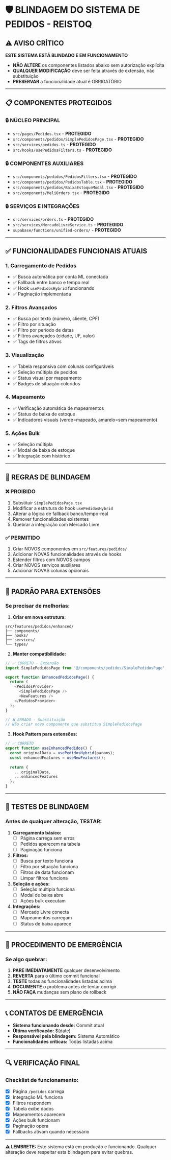 # 🛡️ BLINDAGEM DO SISTEMA DE PEDIDOS - REISTOQ

## ⚠️ AVISO CRÍTICO
**ESTE SISTEMA ESTÁ BLINDADO E EM FUNCIONAMENTO**
- **NÃO ALTERE** os componentes listados abaixo sem autorização explícita
- **QUALQUER MODIFICAÇÃO** deve ser feita através de extensão, não substituição
- **PRESERVAR** a funcionalidade atual é OBRIGATÓRIO

---

## 📋 COMPONENTES PROTEGIDOS

### 🔒 **NÚCLEO PRINCIPAL**
- `src/pages/Pedidos.tsx` - **PROTEGIDO**
- `src/components/pedidos/SimplePedidosPage.tsx` - **PROTEGIDO**
- `src/services/pedidos.ts` - **PROTEGIDO**
- `src/hooks/usePedidosFilters.ts` - **PROTEGIDO**

### 🔒 **COMPONENTES AUXILIARES**
- `src/components/pedidos/PedidosFilters.tsx` - **PROTEGIDO**
- `src/components/pedidos/PedidosTable.tsx` - **PROTEGIDO**
- `src/components/pedidos/BaixaEstoqueModal.tsx` - **PROTEGIDO**
- `src/components/MeliOrders.tsx` - **PROTEGIDO**

### 🔒 **SERVIÇOS E INTEGRAÇÕES**
- `src/services/orders.ts` - **PROTEGIDO**
- `src/services/MercadoLivreService.ts` - **PROTEGIDO**
- `supabase/functions/unified-orders/` - **PROTEGIDO**

---

## ✅ FUNCIONALIDADES FUNCIONAIS ATUAIS

### 1. **Carregamento de Pedidos**
- ✅ Busca automática por conta ML conectada
- ✅ Fallback entre banco e tempo real
- ✅ Hook `usePedidosHybrid` funcionando
- ✅ Paginação implementada

### 2. **Filtros Avançados**
- ✅ Busca por texto (número, cliente, CPF)
- ✅ Filtro por situação
- ✅ Filtro por período de datas
- ✅ Filtros avançados (cidade, UF, valor)
- ✅ Tags de filtros ativos

### 3. **Visualização**
- ✅ Tabela responsiva com colunas configuráveis
- ✅ Seleção múltipla de pedidos
- ✅ Status visual por mapeamento
- ✅ Badges de situação coloridos

### 4. **Mapeamento**
- ✅ Verificação automática de mapeamentos
- ✅ Status de baixa de estoque
- ✅ Indicadores visuais (verde=mapeado, amarelo=sem mapeamento)

### 5. **Ações Bulk**
- ✅ Seleção múltipla
- ✅ Modal de baixa de estoque
- ✅ Integração com histórico

---

## 🚫 REGRAS DE BLINDAGEM

### ❌ **PROIBIDO**
1. Substituir `SimplePedidosPage.tsx`
2. Modificar a estrutura do hook `usePedidosHybrid`
3. Alterar a lógica de fallback banco/tempo-real
4. Remover funcionalidades existentes
5. Quebrar a integração com Mercado Livre

### ✅ **PERMITIDO**
1. Criar NOVOS componentes em `src/features/pedidos/`
2. Adicionar NOVAS funcionalidades através de hooks
3. Estender filtros com NOVOS campos
4. Criar NOVOS serviços auxiliares
5. Adicionar NOVAS colunas opcionais

---

## 🔧 PADRÃO PARA EXTENSÕES

### **Se precisar de melhorias:**

1. **Criar em nova estrutura:**
```
src/features/pedidos/enhanced/
├── components/
├── hooks/
├── services/
└── types/
```

2. **Manter compatibilidade:**
```typescript
// ✅ CORRETO - Extensão
import SimplePedidosPage from '@/components/pedidos/SimplePedidosPage';

export function EnhancedPedidosPage() {
  return (
    <PedidosProvider>
      <SimplePedidosPage />
      <NewFeatures />
    </PedidosProvider>
  );
}

// ❌ ERRADO - Substituição
// Não criar novo componente que substitua SimplePedidosPage
```

3. **Hook Pattern para extensões:**
```typescript
// ✅ CORRETO
export function useEnhancedPedidos() {
  const originalData = usePedidosHybrid(params);
  const enhancedFeatures = useNewFeatures();
  
  return {
    ...originalData,
    ...enhancedFeatures
  };
}
```

---

## 🧪 TESTES DE BLINDAGEM

### **Antes de qualquer alteração, TESTAR:**

1. **Carregamento básico:**
   - [ ] Página carrega sem erros
   - [ ] Pedidos aparecem na tabela
   - [ ] Paginação funciona

2. **Filtros:**
   - [ ] Busca por texto funciona
   - [ ] Filtro por situação funciona
   - [ ] Filtros de data funcionam
   - [ ] Limpar filtros funciona

3. **Seleção e ações:**
   - [ ] Seleção múltipla funciona
   - [ ] Modal de baixa abre
   - [ ] Ações bulk executam

4. **Integrações:**
   - [ ] Mercado Livre conecta
   - [ ] Mapeamentos carregam
   - [ ] Status de baixa aparece

---

## 🚨 PROCEDIMENTO DE EMERGÊNCIA

### **Se algo quebrar:**

1. **PARE IMEDIATAMENTE** qualquer desenvolvimento
2. **REVERTA** para o último commit funcional
3. **TESTE** todas as funcionalidades listadas acima
4. **DOCUMENTE** o problema antes de tentar corrigir
5. **NÃO FAÇA** mudanças sem plano de rollback

---

## 📞 CONTATOS DE EMERGÊNCIA

- **Sistema funcionando desde:** Commit atual
- **Última verificação:** $(date)
- **Responsável pela blindagem:** Sistema Automático
- **Funcionalidades críticas:** Todas listadas acima

---

## 🔍 VERIFICAÇÃO FINAL

### **Checklist de funcionamento:**
- [x] Página `/pedidos` carrega
- [x] Integração ML funciona
- [x] Filtros respondem
- [x] Tabela exibe dados
- [x] Mapeamentos aparecem
- [x] Ações bulk funcionam
- [x] Paginação opera
- [x] Fallbacks ativam quando necessário

---

**⚠️ LEMBRETE:** Este sistema está em produção e funcionando. Qualquer alteração deve respeitar esta blindagem para evitar quebras.